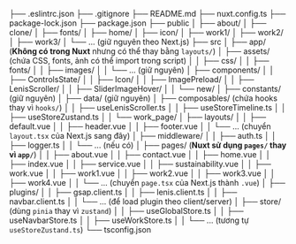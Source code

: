 ├── .eslintrc.json
├── .gitignore
├── README.md
├── nuxt.config.ts
├── package-lock.json
├── package.json
├── public
│   ├── about/
│   ├── clone/
│   ├── fonts/
│   ├── home/
│   ├── icon/
│   ├── work1/
│   ├── work2/
│   ├── work3/
│   └── ... (giữ nguyên theo Next.js)
├── src
│   ├── app/  (**Không có trong Nuxt** nhưng có thể thay bằng `layouts/`)
│   ├── assets/  (chứa CSS, fonts, ảnh có thể import trong script)
│   │   ├── css/
│   │   ├── fonts/
│   │   ├── images/
│   │   └── ... (giữ nguyên)
│   ├── components/
│   │   ├── ControlsState/
│   │   ├── Icon/
│   │   ├── ImagePreload/
│   │   ├── LenisScroller/
│   │   ├── SliderImageHover/
│   │   └── new/
│   ├── constants/  (giữ nguyên)
│   ├── data/  (giữ nguyên)
│   ├── composables/ (chứa hooks thay vì `hooks/`)
│   │   ├── useLenisScroller.ts
│   │   ├── useStoreTimeline.ts
│   │   ├── useStoreZustand.ts
│   │   └── work_page/
│   ├── layouts/
│   │   ├── default.vue
│   │   ├── header.vue
│   │   ├── footer.vue
│   │   └── ... (chuyển `layout.tsx` của Next.js sang đây)
│   ├── middleware/
│   │   ├── auth.ts
│   │   ├── logger.ts
│   │   └── ... (nếu có)
│   ├── pages/  (**Nuxt sử dụng `pages/` thay vì `app/`**)
│   │   ├── about.vue
│   │   ├── contact.vue
│   │   ├── home.vue
│   │   ├── index.vue
│   │   ├── service.vue
│   │   ├── sustainability.vue
│   │   ├── work.vue
│   │   ├── work1.vue
│   │   ├── work2.vue
│   │   ├── work3.vue
│   │   ├── work4.vue
│   │   └── ... (chuyển `page.tsx` của Next.js thành `.vue`)
│   ├── plugins/
│   │   ├── gsap.client.ts
│   │   ├── lenis.client.ts
│   │   ├── navbar.client.ts
│   │   └── ... (để load plugin theo client/server)
│   ├── store/ (dùng `pinia` thay vì `zustand`)
│   │   ├── useGlobalStore.ts
│   │   ├── useNavbarStore.ts
│   │   ├── useWorkStore.ts
│   │   └── ... (tương tự `useStoreZustand.ts`)
└── tsconfig.json
